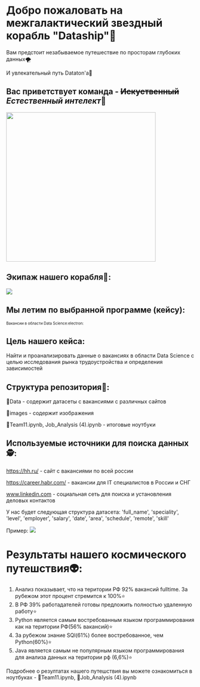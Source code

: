 # Добро пожаловать на межгалактический звездный корабль "Dataship":stars:
Вам предстоит незабываемое путешествие по просторам глубоких данных:tornado:

И увлекательный путь Dataton'a:scroll:
## Вас приветствует команда - ~~Искуственный~~ ***Естественный интелект***:brain:
<img src="https://github.com/PavelSofronitskii/Dataton-Team11/blob/main/images/logo.jpg" width="400" height="400" />

## Экипаж нашего корабля:rocket::
<img src="https://github.com/PavelSofronitskii/Dataton-Team11/blob/main/images/Group.jpg"  />

## Мы летим по выбранной программе (кейсу):
<font size = 1> Вакансии в области Data Science:electron: </font>
## Цель нашего кейса: 

Найти и проанализировать данные о вакансиях в области Data Science с целью исследования рынка трудоустройства и определения зависимостей

## Структура репозитория:orange_book::
:file_folder:Data - содержит датасеты с вакансиями с различных сайтов

:file_folder:images - содержит изображения

:scroll:Team11.ipynb, Job_Analysis (4).ipynb - итоговые ноутбуки

## Используемые источники для поиска данных:detective:: 
https://hh.ru/ - сайт с вакансиями по всей россии

https://career.habr.com/ - вакансии для IT специалистов в России и СНГ 

www.linkedin.com - социальная сеть для поиска и установления деловых контактов

У нас будет следующая структура датасета:
'full_name', 
'speciality', 
'level', 
'employer', 
'salary', 
'date', 
'area', 
'schedule', 
'remote', 
'skill'

Пример:
<img src="https://github.com/PavelSofronitskii/Dataton-Team11/blob/main/images/photo_2022-12-25_00-36-00.jpg" />
# Результаты нашего космического путешствия:alien::
1. Анализ показывает, что на територии РФ 92% вакансий fulltime. За рубежом этот процент стремится к 100%:star:
2. В РФ 39% работадателей готовы предложить полностью удаленную работу:star:
3. Python является самым востребованным языком программирования
как на територии РФ(56% вакансий):star:
4. За рубежом знание SQl(61%) более востребованное, чем Python(60%):star:
5. Java является самым не популярным языком программирования для анализа данных на територии рф (6,6%):star:

Подробнее о резултатах нашего путешствия вы можете ознакомиться в ноутбуках - :scroll:Team11.ipynb, :scroll:Job_Analysis (4).ipynb
